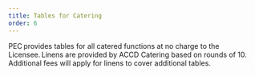 ```yaml
---
title: Tables for Catering
order: 6
---
```


PEC provides tables for all catered functions at no charge to the Licensee. Linens are provided by ACCD Catering based on rounds of 10. Additional fees will apply for linens to cover additional tables.

